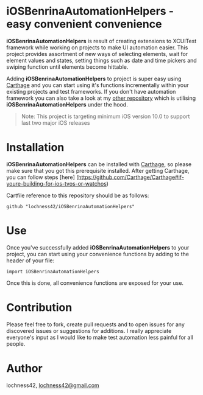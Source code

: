 # iOSBenrinaAutomationHelpers - easy convenient convenience
**iOSBenrinaAutomationHelpers** is result of creating extensions to XCUITest framework while working on projects to make UI automation easier. This project provides assortment of new ways of selecting elements, wait for element values and states, setting things such as date and time pickers and swiping function until elements become hittable.

Adding **iOSBenrinaAutomationHelpers** to project is super easy using [Carthage](https://github.com/Carthage/Carthage) and you can start using it's functions incrementally within your existing projects and test frameworks. If you don't have automation framework you can also take a look at my [other repository](https://github.com/lochness42/iOSKonbiniAutomation) which is utilising **iOSBenrinaAutomationHelpers** under the hood.

> Note: This project is targeting minimum iOS version 10.0 to support last two major iOS releases

# Installation
**iOSBenrinaAutomationHelpers** can be installed with [Carthage](https://github.com/Carthage/Carthage), so please make sure that you got this prerequisite installed. After getting Carthage, you can follow steps [here] (https://github.com/Carthage/Carthage#if-youre-building-for-ios-tvos-or-watchos)

Cartfile reference to this repository should be as follows:
```
github "lochness42/iOSBenrinaAutomationHelpers"
```

# Use
Once you've successfully added **iOSBenrinaAutomationHelpers** to your project, you can start using your convenience functions by adding to the header of your file:
```
import iOSBenrinaAutomationHelpers
```
Once this is done, all convenience functions are exposed for your use.

# Contribution
Please feel free to fork, create pull requests and to open issues for any discovered issues or suggestions for additions. I really appreciate everyone's input as I would like to make test automation less painful for all people.

# Author
lochness42, lochness42@gmail.com 
